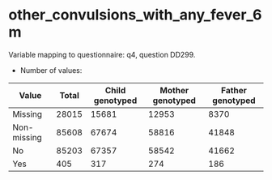 # other_convulsions_with_any_fever_6m
Variable mapping to questionnaire: q4, question DD299.
- Number of values:

| Value | Total | Child genotyped | Mother genotyped | Father genotyped |
| ----- | ----- | --------------- | ---------------- | ---------------- |
| Missing | 28015 | 15681 | 12953 | 8370 |
| Non-missing | 85608 | 67674 | 58816 | 41848 |
| No | 85203 | 67357 | 58542 |41662 |
| Yes | 405 | 317 | 274 |186 |



